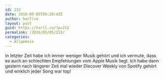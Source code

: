 ```yaml
---
id: 212
date: 2016-05-05T05:29:43Z
author: hartlco
layout: post
guid: https://hartl.co/?p=212
permalink: /2016/05/05/212/
categories:
  - Allgemein
---
```

In letzter Zeit habe ich immer weniger Musik gehört und ich vermute, dass es auch an schlechten Empfehlungen vom Apple Musik liegt. Ich habe dann gestern nach längerer Zeit mal wieder Discover Weekly von Spotify gehört und wirklich jeder Song war top!